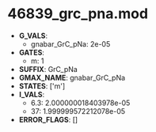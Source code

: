 # 46839_grc_pna.mod

- **G_VALS**:
  - gnabar_GrC_pNa: 2e-05
- **GATES**:
  - m: 1
- **SUFFIX**: GrC_pNa
- **GMAX_NAME**: gnabar_GrC_pNa
- **STATES**: ['m']
- **I_VALS**:
  - 6.3: 2.000000018403978e-05
  - 37: 1.999999572212078e-05
- **ERROR_FLAGS**: []
